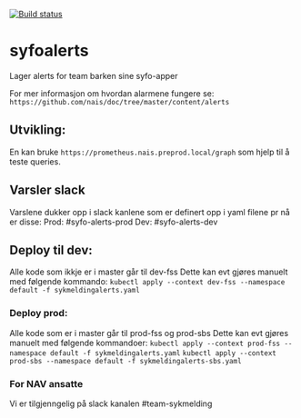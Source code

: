 [![Build status](https://github.com/navikt/syfoalerts/workflows/Deploy%20to%20dev%20and%20prod/badge.svg)](https://github.com/navikt/syfoalerts/workflows/Deploy%20to%20dev%20and%20prod/badge.svg)

# syfoalerts

Lager alerts for team barken sine syfo-apper

For mer informasjon om hvordan alarmene fungere se:
`https://github.com/nais/doc/tree/master/content/alerts`

## Utvikling:
En kan bruke `https://prometheus.nais.preprod.local/graph` som hjelp til å teste queries.

## Varsler slack
Varslene dukker opp i slack kanlene som er definert opp i yaml filene
pr nå er disse:
Prod: #syfo-alerts-prod
Dev: #syfo-alerts-dev

## Deploy til dev:
Alle kode som ikkje er i master går til dev-fss
Dette kan evt gjøres manuelt med følgende kommando:
`kubectl apply --context dev-fss --namespace default -f sykmeldingalerts.yaml`

### Deploy prod:
Alle kode som er i master går til prod-fss og prod-sbs
Dette kan evt gjøres manuelt med følgende kommandoer:
`kubectl apply --context prod-fss --namespace default -f sykmeldingalerts.yaml`
`kubectl apply --context prod-sbs --namespace default -f sykmeldingalerts-sbs.yaml`

### For NAV ansatte
Vi er tilgjenngelig på slack kanalen #team-sykmelding